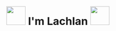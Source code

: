 # <img src="https://c.tenor.com/ECDOKKbP82AAAAAi/sonic-hi.gif" width="50px"> I'm Lachlan <img src="https://c.tenor.com/ECDOKKbP82AAAAAi/sonic-hi.gif" width="50px">




<!--
**Knightfall99/Knightfall99** is a ✨ _special_ ✨ repository because its `README.md` (this file) appears on your GitHub profile.

Here are some ideas to get you started:

- 🔭 I’m currently working on ...
- 🌱 I’m currently learning ...
- 👯 I’m looking to collaborate on ...
- 🤔 I’m looking for help with ...
- 💬 Ask me about ...
- 📫 How to reach me: ...
- 😄 Pronouns: ...
- ⚡ Fun fact: ...
-->
